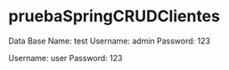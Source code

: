 # pruebaSpringCRUDClientes

Data Base Name: test
Username: admin
Password: 123

Username: user
Password: 123
